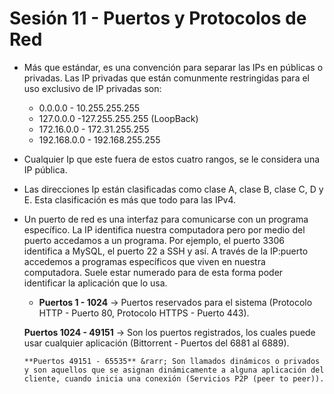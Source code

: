 # Sesión 11 - Puertos y Protocolos de Red

* Más que estándar, es una convención para separar las IPs en públicas o privadas. Las IP privadas que están comunmente restringidas para el uso exclusivo de IP privadas son:

	- 0.0.0.0 - 10.255.255.255
	- 127.0.0.0 -127.255.255.255 (LoopBack)
	- 172.16.0.0 - 172.31.255.255
	- 192.168.0.0 - 192.168.255.255

* Cualquier Ip que este fuera de estos cuatro rangos, se le considera una IP pública.

* Las direcciones  Ip están clasificadas como clase A, clase B, clase C, D y E. Esta clasificación es más que todo para las IPv4.

* Un puerto de red es una interfaz para comunicarse con un programa específico. La IP identifica nuestra computadora pero por medio del puerto accedamos a un programa. Por ejemplo, el puerto 3306 identifica a MySQL, el puerto 22 a SSH y así. A través de la IP:puerto accedemos a programas específicos que viven en nuestra computadora. Suele estar numerado para de esta forma poder identificar la aplicación que lo usa.

	 - **Puertos 1 - 1024** &rarr; Puertos reservados para el sistema (Protocolo HTTP - Puerto 80, Protocolo HTTPS - Puerto 443).

	 **Puertos 1024 - 49151** &rarr; Son los puertos registrados, los cuales puede usar cualquier aplicación (Bittorrent - Puertos del 6881 al 6889).

	  **Puertos 49151 - 65535** &rarr; Son llamados dinámicos o privados y son aquellos que se asignan dinámicamente a alguna aplicación del cliente, cuando inicia una conexión (Servicios P2P (peer to peer)).